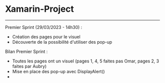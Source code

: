 # Xamarin-Project

------------------------------

Premier Sprint (29/03/2023 - 14h30) : 
  - Création des pages pour le visuel
  - Découverte de la possibilité d'utiliser des pop-up

Bilan Premier Sprint :
  - Toutes les pages ont un visuel (pages 1, 4, 5 faites pas Omar, pages 2, 3 faites par Aubry)
  - Mise en place des pop-up avec DisplayAlert()
  - 
